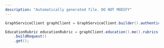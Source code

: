```yaml
---
description: "Automatically generated file. DO NOT MODIFY"
---
```

<!-- markdownlint-disable MD041 -->

```java
GraphServiceClient graphClient = GraphServiceClient.builder().authenticationProvider( authProvider ).buildClient();

EducationRubric educationRubric = graphClient.education().me().rubrics("ceb3863e-6912-4ea9-ac41-3c2bb7b6672d")
    .buildRequest()
    .get();
```
